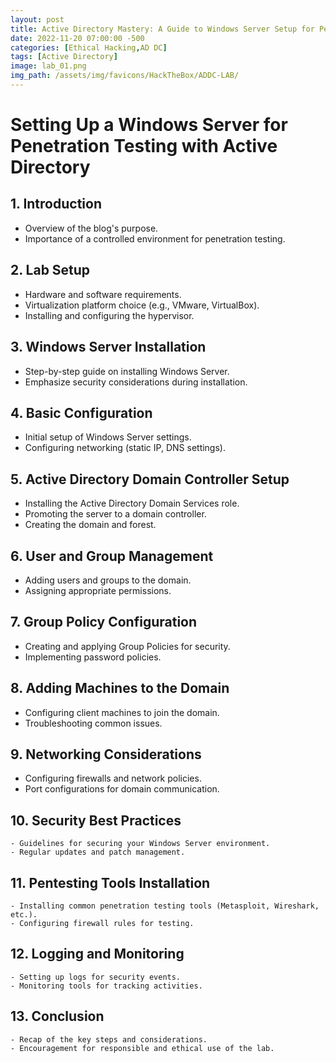 ```yaml
---
layout: post
title: Active Directory Mastery: A Guide to Windows Server Setup for Penetration Testing
date: 2022-11-20 07:00:00 -500
categories: [Ethical Hacking,AD DC]
tags: [Active Directory]
image: lab_01.png
img_path: /assets/img/favicons/HackTheBox/ADDC-LAB/
---
```


# Setting Up a Windows Server for Penetration Testing with Active Directory

## 1. Introduction
   - Overview of the blog's purpose.
   - Importance of a controlled environment for penetration testing.

## 2. Lab Setup
   - Hardware and software requirements.
   - Virtualization platform choice (e.g., VMware, VirtualBox).
   - Installing and configuring the hypervisor.

## 3. Windows Server Installation
   - Step-by-step guide on installing Windows Server.
   - Emphasize security considerations during installation.

## 4. Basic Configuration
   - Initial setup of Windows Server settings.
   - Configuring networking (static IP, DNS settings).

## 5. Active Directory Domain Controller Setup
   - Installing the Active Directory Domain Services role.
   - Promoting the server to a domain controller.
   - Creating the domain and forest.

## 6. User and Group Management
   - Adding users and groups to the domain.
   - Assigning appropriate permissions.

## 7. Group Policy Configuration
   - Creating and applying Group Policies for security.
   - Implementing password policies.

## 8. Adding Machines to the Domain
   - Configuring client machines to join the domain.
   - Troubleshooting common issues.

## 9. Networking Considerations
   - Configuring firewalls and network policies.
   - Port configurations for domain communication.

## 10. Security Best Practices
    - Guidelines for securing your Windows Server environment.
    - Regular updates and patch management.

## 11. Pentesting Tools Installation
    - Installing common penetration testing tools (Metasploit, Wireshark, etc.).
    - Configuring firewall rules for testing.

## 12. Logging and Monitoring
    - Setting up logs for security events.
    - Monitoring tools for tracking activities.

## 13. Conclusion
    - Recap of the key steps and considerations.
    - Encouragement for responsible and ethical use of the lab.
